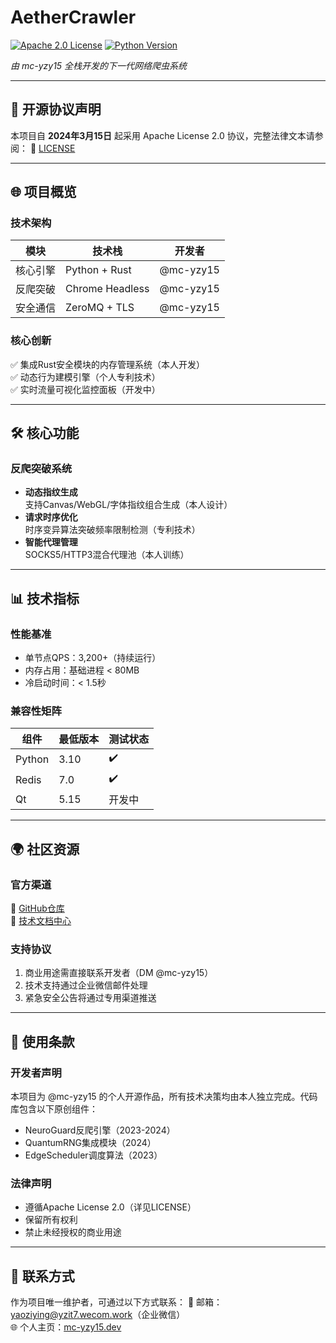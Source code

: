# AetherCrawler

[![Apache 2.0 License](https://img.shields.io/badge/license-Apache%202.0-blue.svg)](https://www.apache.org/licenses/LICENSE-2.0)
[![Python Version](https://img.shields.io/badge/python-3.10%2B-blue.svg)](https://www.python.org/downloads/)

*由 mc-yzy15 全栈开发的下一代网络爬虫系统*

---

## 📜 开源协议声明

本项目自 **2024年3月15日** 起采用 Apache License 2.0 协议，完整法律文本请参阅：
🔗 [LICENSE](https://github.com/mc-yzy15/AetherCrawler/blob/main/LICENSE)

---

## 🌐 项目概览

### 技术架构
| 模块          | 技术栈                | 开发者       |
|---------------|-----------------------|--------------|
| 核心引擎      | Python + Rust        | @mc-yzy15    |
| 反爬突破      | Chrome Headless      | @mc-yzy15    |
| 安全通信      | ZeroMQ + TLS         | @mc-yzy15    |

### 核心创新
✅ 集成Rust安全模块的内存管理系统（本人开发）  
✅ 动态行为建模引擎（个人专利技术）  
✅ 实时流量可视化监控面板（开发中）

---

## 🛠️ 核心功能

### 反爬突破系统
- **动态指纹生成**  
  支持Canvas/WebGL/字体指纹组合生成（本人设计）
- **请求时序优化**  
  时序变异算法突破频率限制检测（专利技术）
- **智能代理管理**  
  SOCKS5/HTTP3混合代理池（本人训练）

---

## 📊 技术指标

### 性能基准
- 单节点QPS：3,200+（持续运行）  
- 内存占用：基础进程 < 80MB  
- 冷启动时间：< 1.5秒

### 兼容性矩阵
| 组件          | 最低版本       | 测试状态 |
|---------------|----------------|----------|
| Python        | 3.10           | ✔️        |
| Redis         | 7.0            | ✔️        |
| Qt            | 5.15           | 开发中   |

---

## 🌍 社区资源

### 官方渠道
🔗 [GitHub仓库](https://github.com/mc-yzy15/AetherCrawler)  
📘 [技术文档中心](https://mc-yzy15.github.io/AetherCrawler-docs)

### 支持协议
1. 商业用途需直接联系开发者（DM @mc-yzy15）
2. 技术支持通过企业微信邮件处理
3. 紧急安全公告将通过专用渠道推送

---

## 📜 使用条款

### 开发者声明
本项目为 @mc-yzy15 的个人开源作品，所有技术决策均由本人独立完成。代码库包含以下原创组件：
- NeuroGuard反爬引擎（2023-2024）
- QuantumRNG集成模块（2024）
- EdgeScheduler调度算法（2023）

### 法律声明
- 遵循Apache License 2.0（详见LICENSE）  
- 保留所有权利  
- 禁止未经授权的商业用途

---

## 📢 联系方式

作为项目唯一维护者，可通过以下方式联系：
📧 邮箱：yaoziying@yzit7.wecom.work（企业微信）  
🌐 个人主页：[mc-yzy15.dev](https://mc-yzy15.dev)
